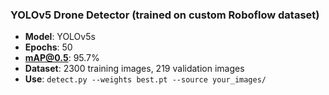 ### YOLOv5 Drone Detector (trained on custom Roboflow dataset)

- **Model**: YOLOv5s
- **Epochs**: 50
- **mAP@0.5**: 95.7%
- **Dataset**: 2300 training images, 219 validation images
- **Use**: `detect.py --weights best.pt --source your_images/`
